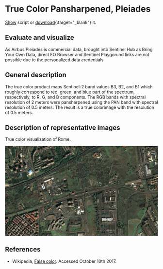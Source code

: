 # True Color Pansharpened, Pleiades

<a href="#" id='togglescript'>Show</a> script or [download](script.js){:target="_blank"} it.
<div id='script_view' style="display:none">
{% highlight javascript %}
      {% include_relative script.js %}
{% endhighlight %}
</div>

## Evaluate and visualize

As Airbus Pleiades is commercial data, brought into Sentinel Hub as Bring Your Own Data, direct EO Browser and Sentinel Playgorund links are not possible due to the personalized data credentials.   

## General description

The true color product maps Sentinel-2 band values B3, B2, and B1 which roughly correspond to red, green, and blue part of the spectrum, respectively, to R, G, and B components. The RGB bands with spectral resolution of 2 meters were pansharpened using the PAN band with spectral resolution of 0.5 meters. The result is a true colorimage with the resolution of 0.5 meters. 

## Description of representative images

True color visualization of Rome.

![True color visualization of Rome, on 8.10.2017.](fig/fig1.jpg)


## References
 - Wikipedia, [False color](https://en.wikipedia.org/wiki/False_color#True_color). Accessed October 10th 2017.
